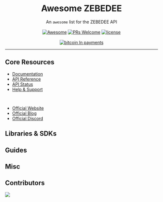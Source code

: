 <h1 align="center">Awesome ZEBEDEE</h1>

<div align="center">
<!-- <img width="200" src="https://user-images.githubusercontent.com/9343811/165975569-1bc29814-884c-4931-83df-860043b625b7.svg" />
</div> -->

<div align="center">

An `awesome` list for the ZEBEDEE API
<br />
<br />
[![Awesome](https://cdn.rawgit.com/sindresorhus/awesome/d7305f38d29fed78fa85652e3a63e154dd8e8829/media/badge.svg)](https://github.com/sindresorhus/awesome) [![PRs Welcome](https://img.shields.io/badge/PRs-welcome-brightgreen.svg)](https://github.com/zebedeeio/awesome-zebedee/blob/HEAD/CONTRIBUTING.md#pull-requests) [![license](https://img.shields.io/badge/license-MIT-blue.svg)](https://github.com/zebedeeio/zbd-node/blob/HEAD/LICENSE.md) 
<br />
<br />
[![bitcoin ln payments](https://img.shields.io/badge/Lightning-Payments-orange?style=for-the-badge&logo=bitcoin)](https://zebedee.io)

</div>

<!-- <p align="center"> -->

<!-- <img src="https://user-images.githubusercontent.com/9343811/179986155-128a37aa-047f-4f0f-89df-700b1b920ff5.gif" width="750" /> -->

<!-- </p> -->

---

<div align="left">

## Core Resources

- [Documentation](https://docs.zebedee.io)
- [API Reference](https://docs.zebedee.io)
- [API Status](https://status.zebedee.io)
- [Help & Support](https://help.zebedee.io)

<br />

- [Official Website](https://zebedee.io)
- [Official Blog](https://blog.zebedee.io)
- [Official Discord](https://discord.gg/zbd)

## Libraries & SDKs

## Guides

## Misc

## Contributors

<a align="center" href="https://github.com/zebedeeio/awesome-zebedee/graphs/contributors">
  <img src="https://contrib.rocks/image?repo=zebedeeio/awesome-zebedee" />
</a>